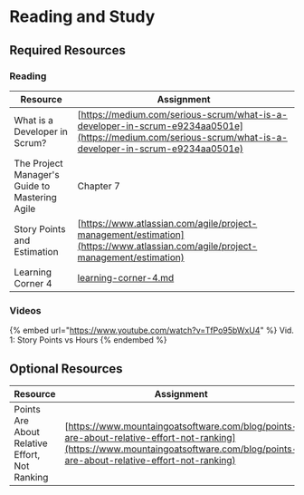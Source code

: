 # Reading and Study

## Required Resources

### Reading

| Resource                                       | Assignment                                                                                                                                               |
| ---------------------------------------------- | -------------------------------------------------------------------------------------------------------------------------------------------------------- |
| What is a Developer in Scrum?                  | [https://medium.com/serious-scrum/what-is-a-developer-in-scrum-e9234aa0501e](https://medium.com/serious-scrum/what-is-a-developer-in-scrum-e9234aa0501e) |
| The Project Manager's Guide to Mastering Agile | Chapter 7                                                                                                                                                |
| Story Points and Estimation                    | [https://www.atlassian.com/agile/project-management/estimation](https://www.atlassian.com/agile/project-management/estimation)                           |
| Learning Corner 4                              | [learning-corner-4.md](learning-corner-4.md "mention")                                                                                                   |

### Videos

{% embed url="https://www.youtube.com/watch?v=TfPo95bWxU4" %}
Vid. 1: Story Points vs Hours
{% endembed %}

## Optional Resources

| Resource                                      | Assignment                                                                                                                                                                       |
| --------------------------------------------- | -------------------------------------------------------------------------------------------------------------------------------------------------------------------------------- |
| Points Are About Relative Effort, Not Ranking | [https://www.mountaingoatsoftware.com/blog/points-are-about-relative-effort-not-ranking](https://www.mountaingoatsoftware.com/blog/points-are-about-relative-effort-not-ranking) |

